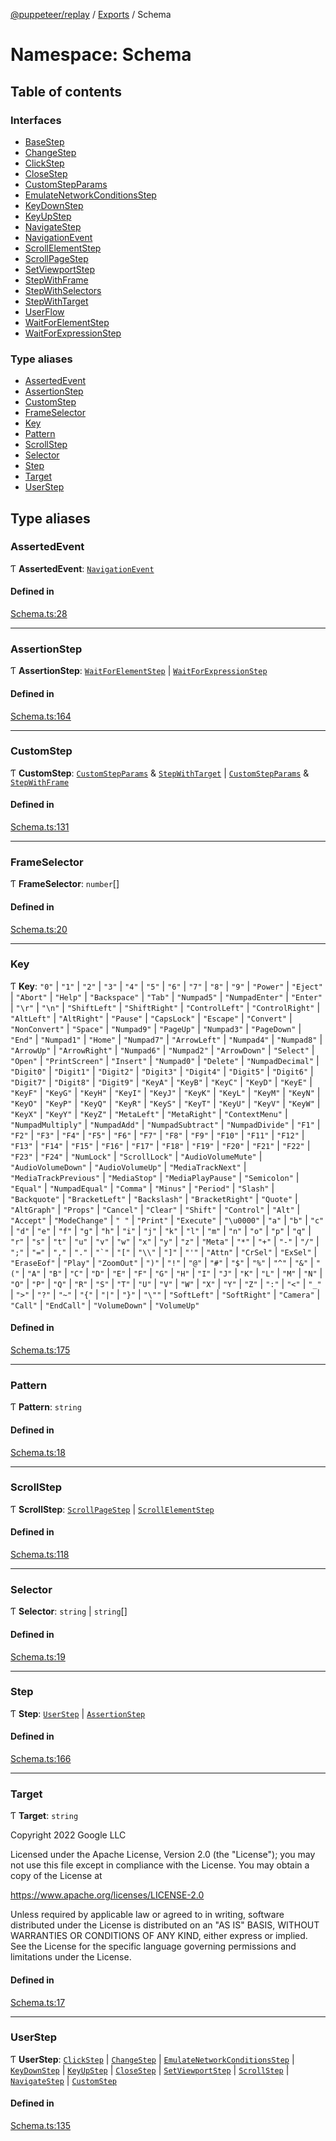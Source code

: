 [@puppeteer/replay](../README.md) / [Exports](../modules.md) / Schema

# Namespace: Schema

## Table of contents

### Interfaces

- [BaseStep](../interfaces/Schema.BaseStep.md)
- [ChangeStep](../interfaces/Schema.ChangeStep.md)
- [ClickStep](../interfaces/Schema.ClickStep.md)
- [CloseStep](../interfaces/Schema.CloseStep.md)
- [CustomStepParams](../interfaces/Schema.CustomStepParams.md)
- [EmulateNetworkConditionsStep](../interfaces/Schema.EmulateNetworkConditionsStep.md)
- [KeyDownStep](../interfaces/Schema.KeyDownStep.md)
- [KeyUpStep](../interfaces/Schema.KeyUpStep.md)
- [NavigateStep](../interfaces/Schema.NavigateStep.md)
- [NavigationEvent](../interfaces/Schema.NavigationEvent.md)
- [ScrollElementStep](../interfaces/Schema.ScrollElementStep.md)
- [ScrollPageStep](../interfaces/Schema.ScrollPageStep.md)
- [SetViewportStep](../interfaces/Schema.SetViewportStep.md)
- [StepWithFrame](../interfaces/Schema.StepWithFrame.md)
- [StepWithSelectors](../interfaces/Schema.StepWithSelectors.md)
- [StepWithTarget](../interfaces/Schema.StepWithTarget.md)
- [UserFlow](../interfaces/Schema.UserFlow.md)
- [WaitForElementStep](../interfaces/Schema.WaitForElementStep.md)
- [WaitForExpressionStep](../interfaces/Schema.WaitForExpressionStep.md)

### Type aliases

- [AssertedEvent](Schema.md#assertedevent)
- [AssertionStep](Schema.md#assertionstep)
- [CustomStep](Schema.md#customstep)
- [FrameSelector](Schema.md#frameselector)
- [Key](Schema.md#key)
- [Pattern](Schema.md#pattern)
- [ScrollStep](Schema.md#scrollstep)
- [Selector](Schema.md#selector)
- [Step](Schema.md#step)
- [Target](Schema.md#target)
- [UserStep](Schema.md#userstep)

## Type aliases

### AssertedEvent

Ƭ **AssertedEvent**: [`NavigationEvent`](../interfaces/Schema.NavigationEvent.md)

#### Defined in

[Schema.ts:28](https://github.com/puppeteer/replay/blob/5cee7ef/src/Schema.ts#L28)

___

### AssertionStep

Ƭ **AssertionStep**: [`WaitForElementStep`](../interfaces/Schema.WaitForElementStep.md) \| [`WaitForExpressionStep`](../interfaces/Schema.WaitForExpressionStep.md)

#### Defined in

[Schema.ts:164](https://github.com/puppeteer/replay/blob/5cee7ef/src/Schema.ts#L164)

___

### CustomStep

Ƭ **CustomStep**: [`CustomStepParams`](../interfaces/Schema.CustomStepParams.md) & [`StepWithTarget`](../interfaces/Schema.StepWithTarget.md) \| [`CustomStepParams`](../interfaces/Schema.CustomStepParams.md) & [`StepWithFrame`](../interfaces/Schema.StepWithFrame.md)

#### Defined in

[Schema.ts:131](https://github.com/puppeteer/replay/blob/5cee7ef/src/Schema.ts#L131)

___

### FrameSelector

Ƭ **FrameSelector**: `number`[]

#### Defined in

[Schema.ts:20](https://github.com/puppeteer/replay/blob/5cee7ef/src/Schema.ts#L20)

___

### Key

Ƭ **Key**: ``"0"`` \| ``"1"`` \| ``"2"`` \| ``"3"`` \| ``"4"`` \| ``"5"`` \| ``"6"`` \| ``"7"`` \| ``"8"`` \| ``"9"`` \| ``"Power"`` \| ``"Eject"`` \| ``"Abort"`` \| ``"Help"`` \| ``"Backspace"`` \| ``"Tab"`` \| ``"Numpad5"`` \| ``"NumpadEnter"`` \| ``"Enter"`` \| ``"\r"`` \| ``"\n"`` \| ``"ShiftLeft"`` \| ``"ShiftRight"`` \| ``"ControlLeft"`` \| ``"ControlRight"`` \| ``"AltLeft"`` \| ``"AltRight"`` \| ``"Pause"`` \| ``"CapsLock"`` \| ``"Escape"`` \| ``"Convert"`` \| ``"NonConvert"`` \| ``"Space"`` \| ``"Numpad9"`` \| ``"PageUp"`` \| ``"Numpad3"`` \| ``"PageDown"`` \| ``"End"`` \| ``"Numpad1"`` \| ``"Home"`` \| ``"Numpad7"`` \| ``"ArrowLeft"`` \| ``"Numpad4"`` \| ``"Numpad8"`` \| ``"ArrowUp"`` \| ``"ArrowRight"`` \| ``"Numpad6"`` \| ``"Numpad2"`` \| ``"ArrowDown"`` \| ``"Select"`` \| ``"Open"`` \| ``"PrintScreen"`` \| ``"Insert"`` \| ``"Numpad0"`` \| ``"Delete"`` \| ``"NumpadDecimal"`` \| ``"Digit0"`` \| ``"Digit1"`` \| ``"Digit2"`` \| ``"Digit3"`` \| ``"Digit4"`` \| ``"Digit5"`` \| ``"Digit6"`` \| ``"Digit7"`` \| ``"Digit8"`` \| ``"Digit9"`` \| ``"KeyA"`` \| ``"KeyB"`` \| ``"KeyC"`` \| ``"KeyD"`` \| ``"KeyE"`` \| ``"KeyF"`` \| ``"KeyG"`` \| ``"KeyH"`` \| ``"KeyI"`` \| ``"KeyJ"`` \| ``"KeyK"`` \| ``"KeyL"`` \| ``"KeyM"`` \| ``"KeyN"`` \| ``"KeyO"`` \| ``"KeyP"`` \| ``"KeyQ"`` \| ``"KeyR"`` \| ``"KeyS"`` \| ``"KeyT"`` \| ``"KeyU"`` \| ``"KeyV"`` \| ``"KeyW"`` \| ``"KeyX"`` \| ``"KeyY"`` \| ``"KeyZ"`` \| ``"MetaLeft"`` \| ``"MetaRight"`` \| ``"ContextMenu"`` \| ``"NumpadMultiply"`` \| ``"NumpadAdd"`` \| ``"NumpadSubtract"`` \| ``"NumpadDivide"`` \| ``"F1"`` \| ``"F2"`` \| ``"F3"`` \| ``"F4"`` \| ``"F5"`` \| ``"F6"`` \| ``"F7"`` \| ``"F8"`` \| ``"F9"`` \| ``"F10"`` \| ``"F11"`` \| ``"F12"`` \| ``"F13"`` \| ``"F14"`` \| ``"F15"`` \| ``"F16"`` \| ``"F17"`` \| ``"F18"`` \| ``"F19"`` \| ``"F20"`` \| ``"F21"`` \| ``"F22"`` \| ``"F23"`` \| ``"F24"`` \| ``"NumLock"`` \| ``"ScrollLock"`` \| ``"AudioVolumeMute"`` \| ``"AudioVolumeDown"`` \| ``"AudioVolumeUp"`` \| ``"MediaTrackNext"`` \| ``"MediaTrackPrevious"`` \| ``"MediaStop"`` \| ``"MediaPlayPause"`` \| ``"Semicolon"`` \| ``"Equal"`` \| ``"NumpadEqual"`` \| ``"Comma"`` \| ``"Minus"`` \| ``"Period"`` \| ``"Slash"`` \| ``"Backquote"`` \| ``"BracketLeft"`` \| ``"Backslash"`` \| ``"BracketRight"`` \| ``"Quote"`` \| ``"AltGraph"`` \| ``"Props"`` \| ``"Cancel"`` \| ``"Clear"`` \| ``"Shift"`` \| ``"Control"`` \| ``"Alt"`` \| ``"Accept"`` \| ``"ModeChange"`` \| ``" "`` \| ``"Print"`` \| ``"Execute"`` \| ``"\u0000"`` \| ``"a"`` \| ``"b"`` \| ``"c"`` \| ``"d"`` \| ``"e"`` \| ``"f"`` \| ``"g"`` \| ``"h"`` \| ``"i"`` \| ``"j"`` \| ``"k"`` \| ``"l"`` \| ``"m"`` \| ``"n"`` \| ``"o"`` \| ``"p"`` \| ``"q"`` \| ``"r"`` \| ``"s"`` \| ``"t"`` \| ``"u"`` \| ``"v"`` \| ``"w"`` \| ``"x"`` \| ``"y"`` \| ``"z"`` \| ``"Meta"`` \| ``"*"`` \| ``"+"`` \| ``"-"`` \| ``"/"`` \| ``";"`` \| ``"="`` \| ``","`` \| ``"."`` \| ``"`"`` \| ``"["`` \| ``"\\"`` \| ``"]"`` \| ``"'"`` \| ``"Attn"`` \| ``"CrSel"`` \| ``"ExSel"`` \| ``"EraseEof"`` \| ``"Play"`` \| ``"ZoomOut"`` \| ``")"`` \| ``"!"`` \| ``"@"`` \| ``"#"`` \| ``"$"`` \| ``"%"`` \| ``"^"`` \| ``"&"`` \| ``"("`` \| ``"A"`` \| ``"B"`` \| ``"C"`` \| ``"D"`` \| ``"E"`` \| ``"F"`` \| ``"G"`` \| ``"H"`` \| ``"I"`` \| ``"J"`` \| ``"K"`` \| ``"L"`` \| ``"M"`` \| ``"N"`` \| ``"O"`` \| ``"P"`` \| ``"Q"`` \| ``"R"`` \| ``"S"`` \| ``"T"`` \| ``"U"`` \| ``"V"`` \| ``"W"`` \| ``"X"`` \| ``"Y"`` \| ``"Z"`` \| ``":"`` \| ``"<"`` \| ``"_"`` \| ``">"`` \| ``"?"`` \| ``"~"`` \| ``"{"`` \| ``"|"`` \| ``"}"`` \| ``"\""`` \| ``"SoftLeft"`` \| ``"SoftRight"`` \| ``"Camera"`` \| ``"Call"`` \| ``"EndCall"`` \| ``"VolumeDown"`` \| ``"VolumeUp"``

#### Defined in

[Schema.ts:175](https://github.com/puppeteer/replay/blob/5cee7ef/src/Schema.ts#L175)

___

### Pattern

Ƭ **Pattern**: `string`

#### Defined in

[Schema.ts:18](https://github.com/puppeteer/replay/blob/5cee7ef/src/Schema.ts#L18)

___

### ScrollStep

Ƭ **ScrollStep**: [`ScrollPageStep`](../interfaces/Schema.ScrollPageStep.md) \| [`ScrollElementStep`](../interfaces/Schema.ScrollElementStep.md)

#### Defined in

[Schema.ts:118](https://github.com/puppeteer/replay/blob/5cee7ef/src/Schema.ts#L118)

___

### Selector

Ƭ **Selector**: `string` \| `string`[]

#### Defined in

[Schema.ts:19](https://github.com/puppeteer/replay/blob/5cee7ef/src/Schema.ts#L19)

___

### Step

Ƭ **Step**: [`UserStep`](Schema.md#userstep) \| [`AssertionStep`](Schema.md#assertionstep)

#### Defined in

[Schema.ts:166](https://github.com/puppeteer/replay/blob/5cee7ef/src/Schema.ts#L166)

___

### Target

Ƭ **Target**: `string`

Copyright 2022 Google LLC

Licensed under the Apache License, Version 2.0 (the "License");
you may not use this file except in compliance with the License.
You may obtain a copy of the License at

https://www.apache.org/licenses/LICENSE-2.0

Unless required by applicable law or agreed to in writing, software
distributed under the License is distributed on an "AS IS" BASIS,
WITHOUT WARRANTIES OR CONDITIONS OF ANY KIND, either express or implied.
See the License for the specific language governing permissions and
limitations under the License.

#### Defined in

[Schema.ts:17](https://github.com/puppeteer/replay/blob/5cee7ef/src/Schema.ts#L17)

___

### UserStep

Ƭ **UserStep**: [`ClickStep`](../interfaces/Schema.ClickStep.md) \| [`ChangeStep`](../interfaces/Schema.ChangeStep.md) \| [`EmulateNetworkConditionsStep`](../interfaces/Schema.EmulateNetworkConditionsStep.md) \| [`KeyDownStep`](../interfaces/Schema.KeyDownStep.md) \| [`KeyUpStep`](../interfaces/Schema.KeyUpStep.md) \| [`CloseStep`](../interfaces/Schema.CloseStep.md) \| [`SetViewportStep`](../interfaces/Schema.SetViewportStep.md) \| [`ScrollStep`](Schema.md#scrollstep) \| [`NavigateStep`](../interfaces/Schema.NavigateStep.md) \| [`CustomStep`](Schema.md#customstep)

#### Defined in

[Schema.ts:135](https://github.com/puppeteer/replay/blob/5cee7ef/src/Schema.ts#L135)

